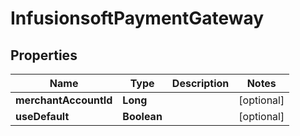 
# InfusionsoftPaymentGateway

## Properties
Name | Type | Description | Notes
------------ | ------------- | ------------- | -------------
**merchantAccountId** | **Long** |  |  [optional]
**useDefault** | **Boolean** |  |  [optional]



